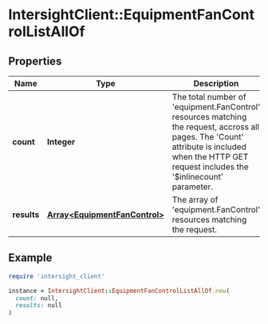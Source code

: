 # IntersightClient::EquipmentFanControlListAllOf

## Properties

| Name | Type | Description | Notes |
| ---- | ---- | ----------- | ----- |
| **count** | **Integer** | The total number of &#39;equipment.FanControl&#39; resources matching the request, accross all pages. The &#39;Count&#39; attribute is included when the HTTP GET request includes the &#39;$inlinecount&#39; parameter. | [optional] |
| **results** | [**Array&lt;EquipmentFanControl&gt;**](EquipmentFanControl.md) | The array of &#39;equipment.FanControl&#39; resources matching the request. | [optional] |

## Example

```ruby
require 'intersight_client'

instance = IntersightClient::EquipmentFanControlListAllOf.new(
  count: null,
  results: null
)
```

